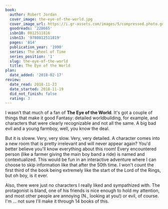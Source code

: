 ```yaml
---
book:
  author: Robert Jordan
  cover_image: the-eye-of-the-world.jpg
  cover_image_url: https://i.gr-assets.com/images/S/compressed.photo.goodreads.com/books/1337818095l/228665._SX98_.jpg
  goodreads: '228665'
  isbn10: 0812511816
  isbn13: '9780812511819'
  pages: '814'
  publication_year: '1990'
  series: The Wheel of Time
  series_position: '1'
  slug: the-eye-of-the-world
  title: The Eye of the World
plan:
  date_added: '2018-02-17'
review:
  date_read: 2018-11-23
  date_started: 2018-11-19
  did_not_finish: false
  rating: 3
---
```


I wasn't that much of a fan of **The Eye of the World**. It's got a couple of things that make it good Fantasy: detailed worldbuilding, for example, and characters that were clearly recognizable and not all the same. A big bad evil and a young farmboy, well, you know the deal.

But it is sloww. Very, very slow. Very, very detailed. A character comes into a new room that is pretty irrelevant and will never appear again? You'd better believe you'll know everything about this room! Every encountered person (like a farmer giving the main boy band a ride) is named and contextualized. This would be fun in an interactive adventure where I can choose to skip information like that after the 50th time. I won't count the first third of the book being extremely like the start of the Lord of the Rings, but oh boy, is it ever.

Also, there were just no characters I really liked and sympathized with. The protagonist is bland, one of his friends is nice enough to hold my attention, and most other people are annoying (N., looking at you!) or evil, of course. I'm … not sure I'll make it through 14 books of this.

